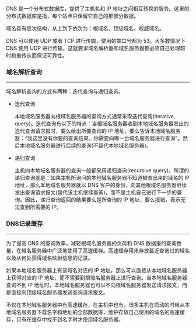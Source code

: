 DNS 是一个分布式数据库，提供了主机名和 IP 地址之间相互转换的服务。这里的分布式数据库是指，每个站点只保留它自己的那部分数据。

域名具有层次结构，从上到下依次为：根域名、顶级域名、权威域名。

DNS 可以使用 UDP 或者 TCP 进行传输，使用的端口号都为 53。大多数情况下 DNS 使用 UDP 进行传输，这就要求域名解析器和域名服务器都必须自己处理超时和重传从而保证可靠性。

### 域名解析查询
---

域名解析查询的方式有两种：迭代查询与递归查询。

- 迭代查询

    本地域名服务器向根域名服务器的查询方式通常采取迭代查询(iterative query)。迭代查询有以下的特点：当根域名服务器收到本地域名服务器发出的迭代查询请求报时，要么给出所要查询的 IP 地址，要么告诉本地域名服务器：“我这里没有你要的查询结果，你需要向哪一台域名服务器进行查询”。然后本地域名服务器进行后续的查询(不替代本地域名服务器)。

- 递归查询

    主机向本地域名服务器的查询一般都采用递归查询(recursive query)。所谓的递归查询就是：如果主机所询问的本地域名服务器不知道被查出来的域名的 IP 地址，那么本地域名服务器就以 DNS 客户的身份，向其他根域名服务器继续发出查询请求报文(替代该主机继续查询)，而不是主机自己进行下一步的查询。因此，递归查询返回的结果要么是所查询的 IP 地址，要么报错，表示无法查到所需要的 IP。

### DNS记录缓存
---

为了提高 DNS 的查询效率，减轻根域名服务器的负荷和 DNS 数据报的查询数量，在域名服务器中广泛地使用了高速缓存。高速缓存用来存放最近查询过的域名以及从何处获得域名映射信息的记录。

如果本地域名服务器上有该域名对应的 IP 地址，那么可以直接从本地域名服务器上获得对应的 IP 地址，而不需要到根域名服务器上进行查询。当本地域名服务器查询不到 IP 地址时，本地域名服务器也可以不向根域名服务器发送请求报文，而是直接向顶级域名服务器发送查询请求报文。

不仅在本地域名服务器中有高速缓存，在主机中也有。很多主机在启动的时候从本地域名服务器下载名字和地址的全部数据库，维护存放自己使用的域名的高速缓存，只有在缓存中找不到名字时才使用域名服务器。